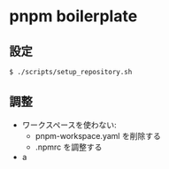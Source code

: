 # pnpm boilerplate

## 設定

```bash
$ ./scripts/setup_repository.sh
```

## 調整

- ワークスペースを使わない:
  - pnpm-workspace.yaml を削除する
  - .npmrc を調整する
- a
